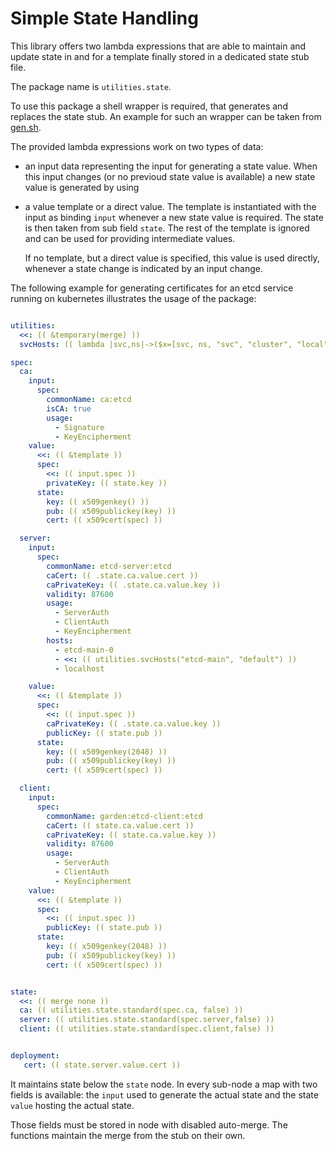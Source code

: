 
# Simple State Handling

This library offers two lambda expressions that are able to
maintain and update state in and for a template finally stored in a 
dedicated state stub file.

The package name is `utilities.state`.

To use this package a shell wrapper is required, that generates and replaces
the state stub. An example for such an wrapper can be taken from [gen.sh](gen.sh).

The provided lambda expressions work on two types of data:
- an input data representing the input for generating a state value. When
  this input changes (or no previoud state value is available) a new state
  value is generated by using
- a value template or a direct value. The template is instantiated with
  the input as binding `input` whenever a new state value is required.
  The state is then taken from sub field `state`. The rest of the template
  is ignored and can be used for providing intermediate values.
  
  If no template, but a direct value is specified, this value is used directly,
  whenever a state change is indicated by an input change.

The following example for generating certificates for an etcd service 
running on kubernetes illustrates the usage of the package:

```yaml

utilities:
  <<: (( &temporary(merge) ))
  svcHosts: (( lambda |svc,ns|->($x=[svc, ns, "svc", "cluster", "local"]) sum[x|[]|s,i,v|-> s join(".",x.[0..i])]  ))

spec:
  ca:
    input:
      spec:
        commonName: ca:etcd
        isCA: true
        usage:
          - Signature
          - KeyEncipherment
    value:
      <<: (( &template ))
      spec:
        <<: (( input.spec ))
        privateKey: (( state.key ))
      state:
        key: (( x509genkey() ))
        pub: (( x509publickey(key) ))
        cert: (( x509cert(spec) ))

  server:
    input:
      spec:
        commonName: etcd-server:etcd
        caCert: (( .state.ca.value.cert ))
        caPrivateKey: (( .state.ca.value.key ))
        validity: 87600
        usage:
          - ServerAuth
          - ClientAuth
          - KeyEncipherment
        hosts:
          - etcd-main-0
          - <<: (( utilities.svcHosts("etcd-main", "default") ))
          - localhost

    value:
      <<: (( &template ))
      spec:
        <<: (( input.spec ))
        caPrivateKey: (( .state.ca.value.key ))
        publicKey: (( state.pub ))
      state:
        key: (( x509genkey(2048) ))
        pub: (( x509publickey(key) ))
        cert: (( x509cert(spec) ))

  client:
    input:
      spec:
        commonName: garden:etcd-client:etcd
        caCert: (( state.ca.value.cert ))
        caPrivateKey: (( state.ca.value.key ))
        validity: 87600
        usage:
          - ServerAuth
          - ClientAuth
          - KeyEncipherment
    value:
      <<: (( &template ))
      spec:
        <<: (( input.spec ))
        publicKey: (( state.pub ))
      state:
        key: (( x509genkey(2048) ))
        pub: (( x509publickey(key) ))
        cert: (( x509cert(spec) ))


state:
  <<: (( merge none ))
  ca: (( utilities.state.standard(spec.ca, false) ))
  server: (( utilities.state.standard(spec.server,false) ))
  client: (( utilities.state.standard(spec.client,false) ))


deployment:
   cert: (( state.server.value.cert ))

```

It maintains state below the `state` node. In every sub-node a
map with two fields is available: the `input` used to generate the actual
state and the state `value` hosting the actual state. 

Those fields must be stored in node with disabled auto-merge. The functions
maintain the merge from the stub on their own.